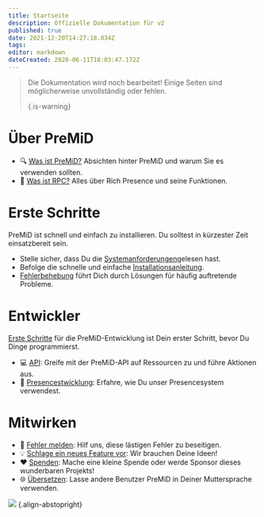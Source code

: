 ```yaml
---
title: Startseite
description: Offizielle Dokumentation für v2
published: true
date: 2021-12-20T14:27:18.034Z
tags:
editor: markdown
dateCreated: 2020-06-11T18:03:47.172Z
---
```


> Die Dokumentation wird noch bearbeitet! Einige Seiten sind möglicherweise unvollständig oder fehlen.
>
> {.is-warning}

# Über PreMiD
- :mag: [Was ist PreMiD?](/about) Absichten hinter PreMiD und warum Sie es verwenden sollten.
- :link: [Was ist RPC?](https://discordapp.com/rich-presence) Alles über Rich Presence und seine Funktionen.

# Erste Schritte

PreMiD ist schnell und einfach zu installieren. Du solltest in kürzester Zeit einsatzbereit sein.

- Stelle sicher, dass Du die [Systemanforderungen](/install/requirements)gelesen hast.
- Befolge die schnelle und einfache [Installationsanleitung](/install).
- [Fehlerbehebung](/troubleshooting) führt Dich durch Lösungen für häufig auftretende Probleme.

# Entwickler

[Erste Schritte](/dev) für die PreMiD-Entwicklung ist Dein erster Schritt, bevor Du Dinge programmierst.

- :computer: [API](/dev/api): Greife mit der PreMiD-API auf Ressourcen zu und führe Aktionen aus.
- :wrench: [Presencestwicklung](/dev/presence): Erfahre, wie Du unser Presencesystem verwendest.

# Mitwirken
- :bug: [Fehler melden](https://github.com/PreMiD): Hilf uns, diese lästigen Fehler zu beseitigen.
- :bulb: [Schlage ein neues Feature vor](https://discord.premid.app/): Wir brauchen Deine Ideen!
- :heart: [Spenden](https://www.patreon.com/Timeraa): Mache eine kleine Spende oder werde Sponsor dieses wunderbaren Projekts!
- :globe_with_meridians: [Übersetzen](https://translate.premid.app): Lasse andere Benutzer PreMiD in Deiner Muttersprache verwenden.

![](https://beta.premid.app/img/logo.2b414dc2.gif) {.align-abstopright}
